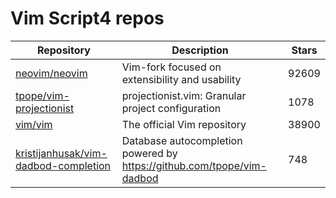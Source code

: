 # Vim Script4 repos

| Repository                                                                                      | Description                                                              | Stars |
| ----------------------------------------------------------------------------------------------- | ------------------------------------------------------------------------ | ----- |
| [neovim/neovim](https://github.com/neovim/neovim)                                               | Vim-fork focused on extensibility and usability                          | 92609 |
| [tpope/vim-projectionist](https://github.com/tpope/vim-projectionist)                           | projectionist.vim: Granular project configuration                        | 1078  |
| [vim/vim](https://github.com/vim/vim)                                                           | The official Vim repository                                              | 38900 |
| [kristijanhusak/vim-dadbod-completion](https://github.com/kristijanhusak/vim-dadbod-completion) | Database autocompletion powered by <https://github.com/tpope/vim-dadbod> | 748   |
